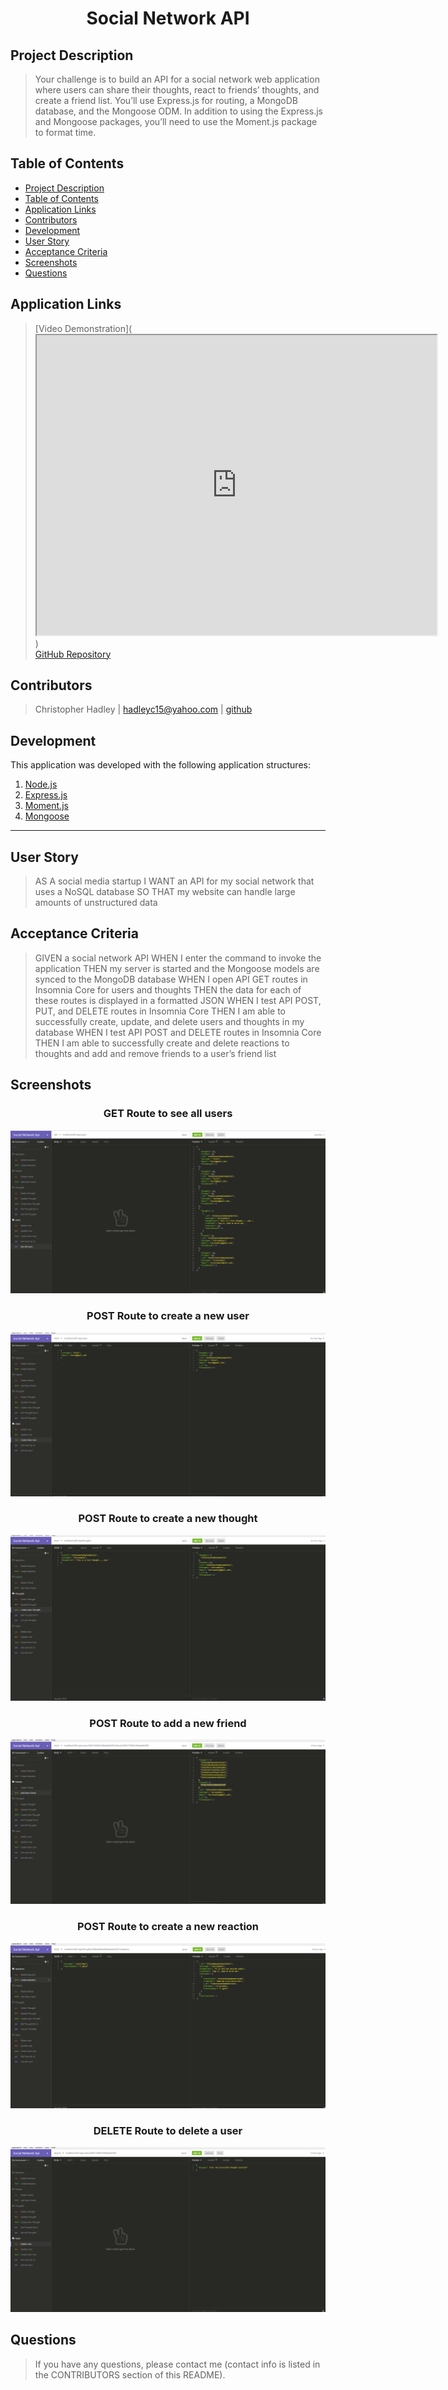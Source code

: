 # <div align="center">**Social Network API**</div>

## **Project Description**
> Your challenge is to build an API for a social network web application where users can share their thoughts, react to friends’ thoughts, and create a friend list. You’ll use Express.js for routing, a MongoDB database, and the Mongoose ODM. In addition to using the Express.js and Mongoose packages, you’ll need to use the Moment.js package to format time.

## **Table of Contents** 
* [Project Description](#project-description)  
* [Table of Contents](#table-of-contents)  
* [Application Links](#application-links)  
* [Contributors](#contributors)  
* [Development](#development)  
* [User Story](#user-story)  
* [Acceptance Criteria](#acceptance-criteria)  
* [Screenshots](#screenshots)
* [Questions](#questions)  

## **Application Links**
> [Video Demonstration](<iframe src="https://drive.google.com/file/d/1wuT6dOUTqp5dEUoOHgA0sj4g8Stturyc/preview" width="640" height="480"></iframe>)  
> [GitHub Repository](https://github.com/hadleyc15/social-network-api)

## **Contributors** 
> Christopher Hadley | <hadleyc15@yahoo.com> | [github](https://github.com/hadleyc15)    

## **Development**
This application was developed with the following application structures:

1. [Node.js](https://nodejs.org/en/)
2. [Express.js](http://expressjs.com/)
3. [Moment.js](https://momentjs.com/docs/)
4. [Mongoose](https://mongoosejs.com/)

---

## **User Story**

> AS A social media startup 
> I WANT an API for my social network that uses a NoSQL database
> SO THAT my website can handle large amounts of unstructured data

## **Acceptance Criteria**
> GIVEN a social network API
> WHEN I enter the command to invoke the application
> THEN my server is started and the Mongoose models are synced to the MongoDB database
> WHEN I open API GET routes in Insomnia Core for users and thoughts
> THEN the data for each of these routes is displayed in a formatted JSON
> WHEN I test API POST, PUT, and DELETE routes in Insomnia Core
> THEN I am able to successfully create, update, and delete users and thoughts in my database
> WHEN I test API POST and DELETE routes in Insomnia Core
> THEN I am able to successfully create and delete reactions to thoughts and add and remove friends to a user’s friend list

## **Screenshots**

### <div align="center">**GET Route to see all users**</div>
<img src="/assets/images/Screenshot%20(101).png" />

### <div align="center">**POST Route to create a new user**</div>
<img src="/assets/images/Screenshot%20(102).png" />

### <div align="center">**POST Route to create a new thought**</div>
<img src="/assets/images/Screenshot%20(103).png" />

### <div align="center">**POST Route to add a new friend**</div>
<img src="/assets/images/Screenshot%20(104).png" />

### <div align="center">**POST Route to create a new reaction**</div>
<img src="/assets/images/Screenshot%20(105).png" />

### <div align="center">**DELETE Route to delete a user**</div>
<img src="/assets/images/Screenshot%20(106).png" />

## **Questions**
>If you have any questions, please contact me (contact info is listed in the CONTRIBUTORS section of this README).